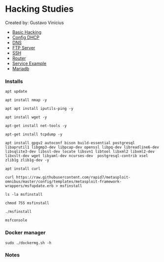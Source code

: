 # Hacking Studies

Created by: Gustavo Vinicius
- [Basic Hacking](./tutorials/BasicHackingSteps.md)
- [Config DHCP](./tutorials/dhcp.md)
- [DNS](./tutorials/dns.md)
- [FTP Server](./tutorials/ftp.md)
- [SSH](./tutorials/ssh.md)
- [Router](./tutorials/router.md)
- [Service Example](./tutorials/service_example.md)
- [Mariadb](./tutorials/sql.md)

### Installs
```
apt update

apt install nmap -y

apt apt install iputils-ping -y

apt install wget -y

apt-get install net-tools -y

apt-get install tcpdump -y

apt install gpgv2 autoconf bison build-essential postgresql libaprutil1 libgmp3-dev libpcap-dev openssl libpq-dev libreadline6-dev libsqlite3-dev libssl-dev locate libsvn1 libtool libxml2 libxml2-dev libxslt-dev wget libyaml-dev ncurses-dev  postgresql-contrib xsel zlib1g zlib1g-dev -y

apt install curl

curl https://raw.githubusercontent.com/rapid7/metasploit-omnibus/master/config/templates/metasploit-framework-wrappers/msfupdate.erb > msfinstall

ls -la msfinstall

chmod 755 msfinstall

./msfinstall

msfconsole 

```

### Docker manager
```
sudo ./dockermg.sh -h
```

### Notes
```

```
